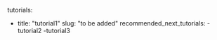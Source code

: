 tutorials:
  - title: "tutorial1"
    slug: "to be added"
    recommended_next_tutorials: 
      -tutorial2 
      -tutorial3
